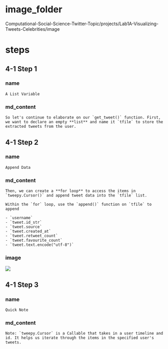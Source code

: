# image_folder
Computational-Social-Science-Twitter-Topic/projects/Lab1A-Visualizing-Tweets-Celebrities/image
# steps
## 4-1 Step 1
### name
```
A List Variable
```
### md_content
```
So let's continue to elaborate on our `get_tweet()` function. First, we want to declare an empty **list** and name it `tfile` to store the extracted tweets from the user. 
```
## 4-1 Step 2
### name
```
Append Data
```
### md_content
```
Then, we can create a **for loop** to access the items in `tweepy.Cursor()` and append tweet data into the `tfile` list. 

Within the `for` loop, use the `append()` function on `tfile` to append 

- `username`
- `tweet.id_str`
- `tweet.source`
- `tweet.created_at`
- `tweet.retweet_count`
- `tweet.favourite_count`
- `tweet.text.encode("utf-8")`
```
### image
<img src="image/data_append.jpg"/>

## 4-1 Step 3
### name
```
Quick Note
```
### md_content
```
Note: `tweepy.Cursor` is a Callable that takes in a user timeline and id. It helps us iterate through the items in the specified user's tweets.
```

